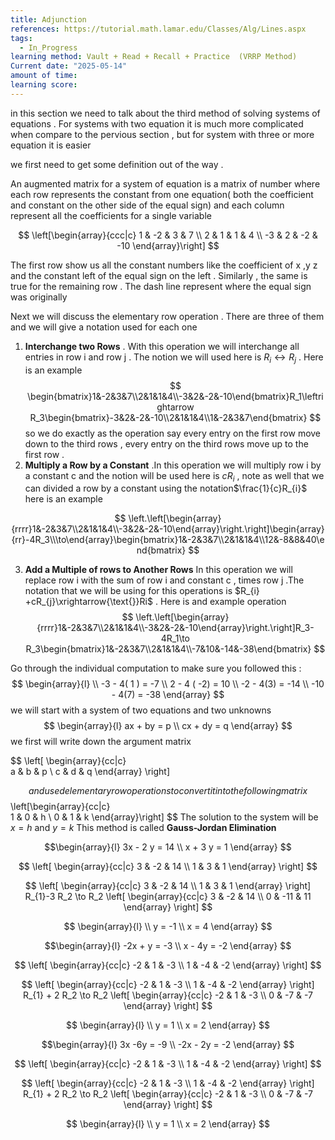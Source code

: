 ```yaml
---
title: Adjunction
references: https://tutorial.math.lamar.edu/Classes/Alg/Lines.aspx
tags:
  - In_Progress
learning method: Vault + Read + Recall + Practice  (VRRP Method)
Current date: "2025-05-14"
amount of time: 
learning score:
---
```

in this section we need to talk about the third method of solving systems of equations . 
For systems with two equation it is much more complicated when compare to the pervious section  , but for system with three or more equation it is easier 

we first need to get some definition out of the way . 

An augmented matrix for a system of equation is a matrix of number where each row represents the constant from one equation( both the coefficient  and constant on the other side of the equal sign) and each column represent all the coefficients for a single variable 




$$
\left[\begin{array}{ccc|c} 
1 & -2 & 3 & 7 \\
2 & 1 & 1 & 4 \\
-3 & 2 & -2 & -10
\end{array}\right]
$$

The first row show us all the constant numbers like the coefficient of x ,y z and the constant left of the equal sign on the left . Similarly , the same is true for the remaining row  . The dash line represent where the equal sign was originally 


Next we will discuss the elementary row operation  . There are three of them and we will give a notation used for each one 
1. **Interchange two Rows** . With this operation we will interchange all entries in row i and row j . The notion  we will used here is $R_{i} \leftrightarrow R_{j}$ . Here is an example 
$$
 \begin{bmatrix}1&-2&3&7\\2&1&1&4\\-3&2&-2&-10\end{bmatrix}R_1\leftrightarrow R_3\begin{bmatrix}-3&2&-2&-10\\2&1&1&4\\1&-2&3&7\end{bmatrix}
$$so we do exactly as the operation say every  entry on the first row move down to the third rows , every entry on the third rows move up to the first row .  
2. **Multiply a Row by a Constant** .In this operation we will multiply row i by a constant c and the notion will be used here is  $cR_{i}$ , note as well that we can divided a row by a constant using the notation$\frac{1}{c}R_{i}$ here is an example  

$$
\left.\left[\begin{array}{rrrr}1&-2&3&7\\2&1&1&4\\-3&2&-2&-10\end{array}\right.\right]\begin{array}{rr}-4R_3\\\to\end{array}\begin{bmatrix}1&-2&3&7\\2&1&1&4\\12&-8&8&40\end{bmatrix}
$$


3.  **Add a Multiple of rows to Another Rows**  In this operation we will replace row i with the sum of row i and constant c , times row  j .The notation that we will be using for this operations is $R_{i} +cR_{j}\xrightarrow{\text{}}Ri$   . Here is and example operation 
$$
 \left.\left[\begin{array}{rrrr}1&-2&3&7\\2&1&1&4\\-3&2&-2&-10\end{array}\right.\right]R_3-4R_1\to R_3\begin{bmatrix}1&-2&3&7\\2&1&1&4\\-7&10&-14&-38\end{bmatrix}
$$

Go  through the individual computation to make sure you followed this  : 
$$
\begin{array}{l} \\
-3  - 4( 1 )  =  -7  \\
2 -  4 ( -2)  =  10   \\
-2  - 4(3)  =  -14  \\
-10   - 4(7)  = -38 
\end{array}
$$
we will start with a system of two equations and two unknowns 
$$
\begin{array}{l}
ax + by  =  p  \\
cx  + dy  = q  
\end{array}
$$
we first will write down the argument matrix 

$$
\left[ \begin{array}{cc|c}  
a  &  b  &  p  \\
c  &  d  &  q 
\end{array} \right] 

$$
and used elementary row operations to convert it into the following matrix 
$$
\left[\begin{array}{cc|c}  
1 &  0  &  h  \\
0  &  1  &  k 
\end{array}\right]
$$
The solution to the system will be  $x=h \text{ and } y=k$
This method is called **Gauss-Jordan Elimination**

$$\begin{array}{l}
 3x - 2 y  =  14   \\
x + 3 y  = 1  
\end{array}
$$

$$
\left[ \begin{array}{cc|c}  
3  &  -2  &  14  \\
1  &  3  &  1  
\end{array} \right] 
$$


$$
\left[ \begin{array}{cc|c}  
3  &  -2  &  14  \\
1  &  3  &  1  
\end{array} \right] 
R_{1}-3 R_2 \to R_2 \left[ \begin{array}{cc|c}  
3  &  -2  &  14  \\
0  &  -11 &  11   
\end{array} \right] 
$$

$$
\begin{array}{l}  \\
y = -1   \\
x   = 4
\end{array}
$$






$$\begin{array}{l}
-2x  + y = -3  \\
x -  4y  = -2  
\end{array}
$$

$$
\left[ \begin{array}{cc|c}  
-2  &  1  &  -3  \\
1  &  -4  &  -2  
\end{array} \right] 
$$


$$
\left[ \begin{array}{cc|c}  
-2  &  1  &  -3  \\
1  &  -4  &  -2  
\end{array} \right] 
R_{1} + 2 R_2 \to R_2 
\left[ \begin{array}{cc|c}  
-2  &  1  &  -3  \\
0  &  -7  &  -7  
\end{array} \right] 
$$

$$
\begin{array}{l}  \\
y = 1  \\
x   = 2
\end{array}
$$







$$\begin{array}{l}
3x  -6y = -9  \\
-2x -  2y  = -2  
\end{array}
$$

$$
\left[ \begin{array}{cc|c}  
-2  &  1  &  -3  \\
1  &  -4  &  -2  
\end{array} \right] 
$$


$$
\left[ \begin{array}{cc|c}  
-2  &  1  &  -3  \\
1  &  -4  &  -2  
\end{array} \right] 
R_{1} + 2 R_2 \to R_2 
\left[ \begin{array}{cc|c}  
-2  &  1  &  -3  \\
0  &  -7  &  -7  
\end{array} \right] 
$$

$$
\begin{array}{l}  \\
y = 1  \\
x   = 2
\end{array}
$$
